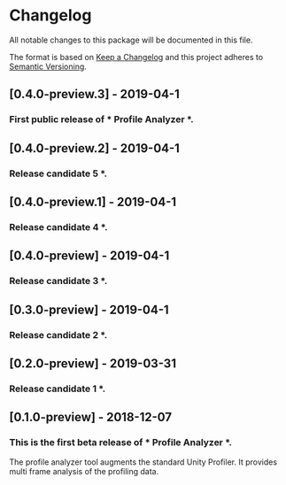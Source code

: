 ﻿# Changelog
All notable changes to this package will be documented in this file.

The format is based on [Keep a Changelog](http://keepachangelog.com/en/1.0.0/)
and this project adheres to [Semantic Versioning](http://semver.org/spec/v2.0.0.html).

## [0.4.0-preview.3] - 2019-04-1

### First public release of * Profile Analyzer *. 

## [0.4.0-preview.2] - 2019-04-1

### Release candidate 5 *. 

## [0.4.0-preview.1] - 2019-04-1

### Release candidate 4 *. 

## [0.4.0-preview] - 2019-04-1

### Release candidate 3 *. 

## [0.3.0-preview] - 2019-04-1

### Release candidate 2 *. 

## [0.2.0-preview] - 2019-03-31

### Release candidate 1 *. 

## [0.1.0-preview] - 2018-12-07

### This is the first beta release of * Profile Analyzer *.

The profile analyzer tool augments the standard Unity Profiler. It provides multi frame analysis of the profiling data.
